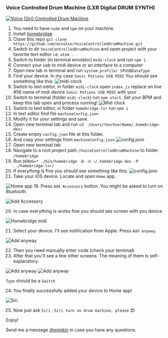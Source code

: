 ### Voice Controlled Drum Machine (LXR Digital DRUM SYNTH)

[![Voice (Siri) Controlled Drum Machine](https://lh3.googleusercontent.com/Fne_D9tGZ6a6CCST5W7yX4zF59s0wiknf5mETOyGDtuRRTusq4bxehiioJvQBBQLwSBbg9oBVa0WGVWAal3oNkQ-Cecf137mbz05yxTj7Hcyw4Z3QtU_9dSxHYe48rya1HsQiKfQStK9nb_-LuD6ZtDiKhTsFhYMjJYK0F9kRd08ZqtrSj6i7zjT05_9xk7q0TXehiPTUfgGuMxfii2DHsI1jrSjaGvBCgPjtXFq1JnYA7IadcsYGoz-ZoveBs2u1WVSEPcya4Hg6IRARrr0XY4l6XdAFtVM5xvCmT5F3j2yvHAunv9J0WT4Th3C5MmIRrhsI8NU022FmSZuf-pIE6b4E5zIkPyEh_9JWowkkeFse-oLzkHYZdvG9PJMsOHOdDD07I9sBUEf4LhHzWkWxwPvSLZgNxmsBJ5BYDYZTEamEGl4ttgoz9E5htTk2XEKWQ1g2uGcqGk-w8We-LvrOd9id1UP4VlHJ0IaPvZzFPUh9KcAGmnAL5KR4eR2KUX2Eom57Dr68Oy6ICt65M3xBDe-TLNI48hZC-2knH6MBCInakomdA40H9O-23xYAh87jues38BTWaTtj7cXnf4pUN8TLVLZKZW-aclDNST_gyxjUJpqT_5edpJHp3pLGVNsk-fnksHp5EfcEpv9ElbED56DGUhNOfo1ofMn5kf0lw=w1440-h1024-no)](https://vimeo.com/222174271 "Voice Controlled Drum Machine")

1. You need to have `node` and `npm` on your machine.
2. Install [homebridge](https://github.com/nfarina/homebridge).
3. Clone this repo `git clone  https://github.com/minikin/VoiceControlledDrumMachine.git`
4. Switch to dir `VoiceControlledDrumMachine` and open project with your favorite text editor i.e. `atom .`
5. Switch to folder (in terminal emulator) `midi-clock` and run `npm i`
6. Connect your usb to midi device or an interface to a computer
7. Open new tab in terminal and run `system_profiler SPUSBDataType`
8. Find your device. In my case `Sonic Potions USB MIDI`
You should see something like this:
  ![midi-clock](https://image.ibb.co/fwbNf5/212.png)
9. Switch to text editor, in folder `midi-clock` open `index.js` replace  on line #56 name of midi device `Sonic Potions USB MIDI` with your .
10. Switch to terminal  (folder `midi-clock`) run   `npm start`.  Set your BPM and keep this tab open and process  running!
  ![Midi clock](https://image.ibb.co/k3hHDQ/Screen_Shot_2017_06_22_at_1_09_27_AM.png)
11. Switch to text editor, in folder `homebridge-lxr` run   `npm i`
11. In text editor find file `machineConfig.json`
12. Modify it for your settings and save.
11. Open new terminal tab and run `cd  /Users/YourUserName/.homebridge-dev/`
12. Create empty `config.json` file at this folder.
13. And copy your settings from `machineConfig.json`
  ![config.json](https://image.ibb.co/k3Ua05/Screen_Shot_2017_06_22_at_1_09_35_AM.png)
14. Open new terminal tab
15. Navigate to a root project path `/VoiceControlledDrumMachine` to folder `/homebridge`
16. Run `DEBUG=* ./bin/homebridge -D -U ~/.homebridge-dev -P ../homebridge-lxr/`
17. If everything is fine you should see something like this:
![config.json](https://image.ibb.co/dYxZtQ/Screen_Shot_2017_06_22_at_1_02_52_AM.png)
18. Take your iOS device.  Locate and open `Home` app.

  ![Home app](https://image.ibb.co/izc37k/1.png)
19. Press `Add Accessory` button. You might be asked to turn on Bluetooth.

  ![Add Accessory](https://image.ibb.co/kVmVnk/2.png)

20. In case everything is works fine you should see screen with you device

  ![Homebridge midi](https://image.ibb.co/fJ7QL5/3.png)

21. Select your device. I'll see notification from Apple. Press `Add anyway`.

  ![Add anyway](https://image.ibb.co/ftjGSk/5.png)

22. Then you need manually enter code (check your terminal)
23.  After that you'll see a few other screens. The meaning of them is self-explanatory.

  ![Add anyway](https://image.ibb.co/e5uuDQ/6.png)
  ![Add anyway](https://image.ibb.co/i7BwSk/7.png)

  `Type` should be a `Switch`

24. You finally successfully added your device to Home app!

  ![Siri](https://image.ibb.co/btrkL5/9.png)

25. Now just ask `Siri` : `Siri turn on drum machine, please` 😍

Enjoy!

Send me a message [@minikin](https://twitter.com/minikin) in case you have any questions.
